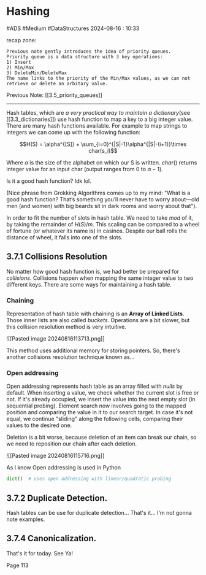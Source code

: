 # Hashing
#ADS #Medium  #DataStructures 
2024-08-16 : 10:33

recap zone:
```
Previous note gently introduces the idea of priority queues.
Priority queue is a data structure with 3 key operations:
1) Insert
2) Min/Max
3) DeleteMin/DeleteMax
The name links to the priority of the Min/Max values, as we can not retrieve or delete an arbitary value. 
```
Previous Note: [[3.5_priority_queues]]

---

Hash tables, which are *a very practical way to maintain a dictionary*(see [[3.3_dictionaries]]) use hash function to map a key to a big integer value.
There are many hash functions available.
For example to map strings to integers we can come up with the following function:

$$H(S) = \alpha^{[S]} + \sum_{i=0}^{|S|-1}\alpha^{|S|-(i+1)}\times char(s_i)$$

Where $\alpha$ is the size of the alphabet on which our S is written.
$char()$ returns integer value for an input char (output ranges from 0 to $\alpha - 1$). 

Is it a good hash function? Idk lol.

(Nice phrase from Grokking Algorithms comes up to my mind: 
"What is a good hash function? That’s something you’ll never have to worry about—old men (and women) with big beards sit in dark rooms and worry about that").

In order to fit the number of slots in hash table.
We need to take $mod$ of it, by taking the remainder of $H(S)/m$.
This scaling can be compared to a wheel of fortune (or whatever its name is) in casinos. Despite our ball rolls the distance of wheel, it falls into one of the slots.

## 3.7.1 Collisions Resolution

No matter how good hash function is, we had better be prepared for *collisions*. Collisions happen when mapping the same integer value to two different keys. There are some ways for maintaining a hash table.

### Chaining
Representation of hash table with chaining is an **Array of Linked Lists**.
Those inner lists are also called *buckets*. Operations are a bit slower, but this collision resolution method is very intuitive.

![[Pasted image 20240816113713.png]]

This method uses additional memory for storing pointers.
So, there's another collisions resolution technique known as...

### Open addressing

Open addressing represents hash table as an array filled with *nulls* by default. When inserting a value, we check whether the current slot is free or not. If it's already occupied, we insert the value into the next empty slot (in sequential probing).
Element search now involves going to the mapped position and comparing the value in it to our search target. In case it's not equal, we continue "sliding" along the following cells, comparing their values to the desired one.

Deletion is a bit worse, because deletion of an item can break our chain, so we need to reposition our chain after each deletion.

![[Pasted image 20240816115716.png]]

As I know Open addressing is used in Python 
```python
dict()  # uses open addressing with linear/quadratic probing
```

## 3.7.2 Duplicate Detection.
Hash tables can be use for duplicate detection...
That's it...
I'm not gonna note examples.


## 3.7.4 Canonicalization.

That's it for today.
See Ya!

Page 113
